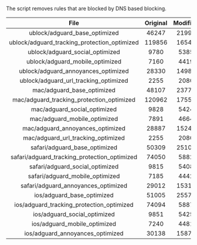 The script removes rules that are blocked by DNS based blocking.


| File | Original | Modified |
|:----:|:-----:|:-----:|
| ublock/adguard_base_optimized | 46247 | 21991 |
| ublock/adguard_tracking_protection_optimized | 119856 | 16545 |
| ublock/adguard_social_optimized | 9780 | 5385 |
| ublock/adguard_mobile_optimized | 7160 | 4419 |
| ublock/adguard_annoyances_optimized | 28330 | 14983 |
| ublock/adguard_url_tracking_optimized | 2255 | 2080 |
| mac/adguard_base_optimized | 48107 | 23770 |
| mac/adguard_tracking_protection_optimized | 120962 | 17554 |
| mac/adguard_social_optimized | 9828 | 5424 |
| mac/adguard_mobile_optimized | 7891 | 4664 |
| mac/adguard_annoyances_optimized | 28887 | 15245 |
| mac/adguard_url_tracking_optimized | 2255 | 2080 |
| safari/adguard_base_optimized | 50309 | 25105 |
| safari/adguard_tracking_protection_optimized | 74050 | 5882 |
| safari/adguard_social_optimized | 9815 | 5408 |
| safari/adguard_mobile_optimized | 7185 | 4442 |
| safari/adguard_annoyances_optimized | 29012 | 15318 |
| ios/adguard_base_optimized | 51005 | 25570 |
| ios/adguard_tracking_protection_optimized | 74094 | 5887 |
| ios/adguard_social_optimized | 9851 | 5425 |
| ios/adguard_mobile_optimized | 7240 | 4481 |
| ios/adguard_annoyances_optimized | 30138 | 15877 |